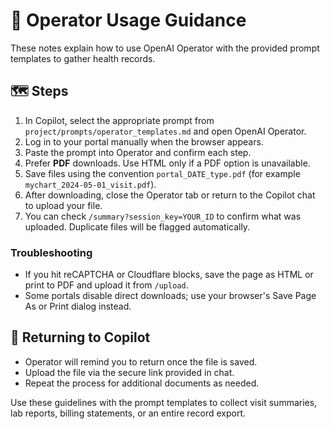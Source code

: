 # 📘 Operator Usage Guidance

These notes explain how to use OpenAI Operator with the provided prompt templates to gather health records.

## 🗺️ Steps
1. In Copilot, select the appropriate prompt from `project/prompts/operator_templates.md` and open OpenAI Operator.
2. Log in to your portal manually when the browser appears.
3. Paste the prompt into Operator and confirm each step.
4. Prefer **PDF** downloads. Use HTML only if a PDF option is unavailable.
5. Save files using the convention `portal_DATE_type.pdf` (for example `mychart_2024-05-01_visit.pdf`).
6. After downloading, close the Operator tab or return to the Copilot chat to upload your file.
7. You can check `/summary?session_key=YOUR_ID` to confirm what was uploaded. Duplicate files will be flagged automatically.

### Troubleshooting
- If you hit reCAPTCHA or Cloudflare blocks, save the page as HTML or print to PDF and upload it from `/upload`.
- Some portals disable direct downloads; use your browser's Save Page As or Print dialog instead.

## 🔄 Returning to Copilot
- Operator will remind you to return once the file is saved.
- Upload the file via the secure link provided in chat.
- Repeat the process for additional documents as needed.

Use these guidelines with the prompt templates to collect visit summaries, lab reports, billing statements, or an entire record export.

